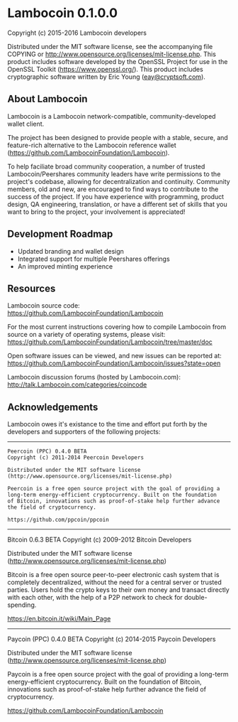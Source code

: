 Lambocoin 0.1.0.0
===============

Copyright (c) 2015-2016 Lambocoin developers

Distributed under the MIT software license, see the accompanying
file COPYING or http://www.opensource.org/licenses/mit-license.php.
This product includes software developed by the OpenSSL Project for use in
the OpenSSL Toolkit (https://www.openssl.org/).  This product includes
cryptographic software written by Eric Young (eay@cryptsoft.com).


About Lambocoin
-------------
Lambocoin is a Lambocoin network-compatible, community-developed wallet client.

The project has been designed to provide people with a
stable, secure, and feature-rich alternative to the Lambocoin reference
wallet (https://github.com/LambocoinFoundation/Lambocoin).

To help faciliate broad community cooperation, a number of trusted
Lambocoin/Peershares community leaders have write permissions to the project's
codebase, allowing for decentralization and continuity. Community members,
old and new, are encouraged to find ways to contribute to the success of
the project. If you have experience with programming, product design,
QA engineering, translation, or have a different set of skills that you want to
bring to the project, your involvement is appreciated!


Development Roadmap
-------------------
* Updated branding and wallet design
* Integrated support for multiple Peershares offerings
* An improved minting experience


Resources
---------
Lambocoin source code: https://github.com/LambocoinFoundation/Lambocoin

For the most current instructions covering how to compile Lambocoin from
source on a variety of operating systems, please visit:
https://github.com/LambocoinFoundation/Lambocoin/tree/master/doc

Open software issues can be viewed, and new issues can be reported at:
https://github.com/LambocoinFoundation/Lambocoin/issues?state=open

Lambocoin discussion forums (hosted by Lambocoin.com):
http://talk.Lambocoin.com/categories/coincode



Acknowledgements
----------------
Lambocoin owes it's existance to the time and effort put forth by
the developers and supporters of the following projects:

***

    Peercoin (PPC) 0.4.0 BETA
    Copyright (c) 2011-2014 Peercoin Developers

    Distributed under the MIT software license
    (http://www.opensource.org/licenses/mit-license.php)

    Peercoin is a free open source project with the goal of providing a
    long-term energy-efficient cryptocurrency. Built on the foundation
    of Bitcoin, innovations such as proof-of-stake help further advance
    the field of cryptocurrency.

    https://github.com/ppcoin/ppcoin

***

   Bitcoin 0.6.3 BETA
   Copyright (c) 2009-2012 Bitcoin Developers

   Distributed under the MIT software license
   (http://www.opensource.org/licenses/mit-license.php)

   Bitcoin is a free open source peer-to-peer electronic cash system that is
   completely decentralized, without the need for a central server or trusted
   parties.  Users hold the crypto keys to their own money and transact directly
   with each other, with the help of a P2P network to check for double-spending.

   https://en.bitcoin.it/wiki/Main_Page


***

Paycoin (PPC) 0.4.0 BETA
Copyright (c) 2014-2015 Paycoin Developers

Distributed under the MIT software license
(http://www.opensource.org/licenses/mit-license.php)

Paycoin is a free open source project with the goal of providing a
long-term energy-efficient cryptocurrency. Built on the foundation
of Bitcoin, innovations such as proof-of-stake help further advance
the field of cryptocurrency.

https://github.com/LambocoinFoundation/Lambocoin


